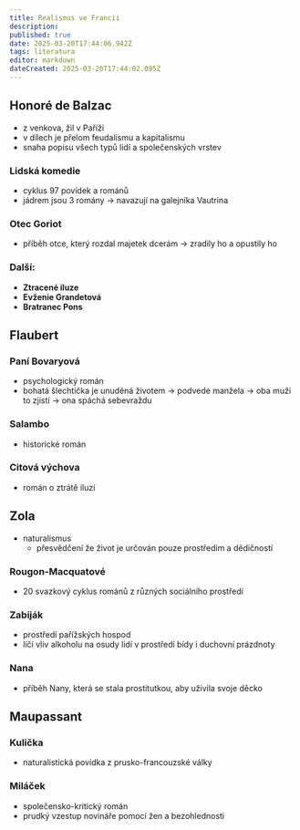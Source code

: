 ```yaml
---
title: Realismus ve Francii
description: 
published: true
date: 2025-03-20T17:44:06.942Z
tags: literatura
editor: markdown
dateCreated: 2025-03-20T17:44:02.095Z
---
```


## Honoré de Balzac
- z venkova, žil v Paříži
- v dílech je přelom feudalismu a kapitalismu
- snaha popisu všech typů lidí a společenských vrstev

### Lidská komedie
- cyklus 97 povídek a románů
- jádrem jsou 3 romány -> navazují na galejníka Vautrina

### Otec Goriot
- příběh otce, který rozdal majetek dcerám -> zradily ho a opustily ho

### Další:
- **Ztracené iluze**
- **Evženie Grandetová**
- **Bratranec Pons**

## Flaubert
### Paní Bovaryová
- psychologický román
- bohatá šlechtička je unuděná životem -> podvede manžela -> oba muži to zjistí -> ona spáchá sebevraždu

### Salambo
- historické román

### Citová výchova
- román o ztrátě iluzí

## Zola
- naturalismus
	- přesvědčení že život je určován pouze prostředím a dědičností

### Rougon-Macquatové
- 20 svazkový cyklus románů z různých sociálního prostředí

### Zabiják
- prostředí pařížských hospod
- líčí vliv alkoholu na osudy lidí v prostředí bídy i duchovní prázdnoty

### Nana
- příběh Nany, která se stala prostitutkou, aby uživila svoje děcko

## Maupassant
### Kulička
- naturalistická povídka z prusko-francouzské války

### Miláček
- společensko-kritický román
- prudký vzestup novináře pomocí žen a bezohlednosti